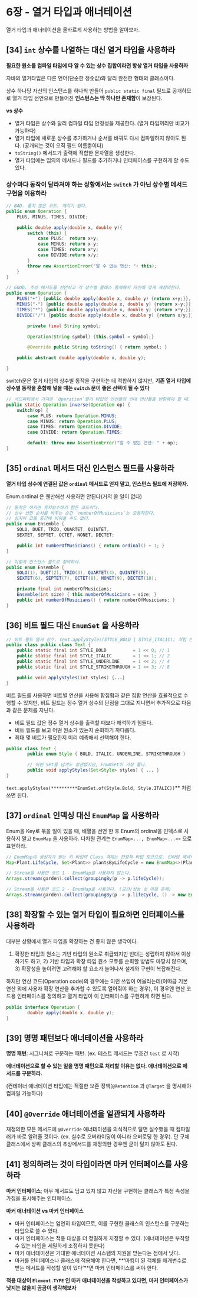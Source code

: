 # 6장 - 열거 타입과 애너테이션

열거 타입과 애너테이션을 올바르게 사용하는 방법을 알아보자.

## [34] `int` 상수를 나열하는 대신 열거 타입을 사용하라

**필요한 원소를 컴파일 타임에 다 알 수 있는 상수 집합이라면 항상 열거 타입을 사용하자**

자바의 열거타입은 다른 언어(단순한 정숫값)와 달리 완전한 형태의 클래스이다.

상수 하나당 자신의 인스턴스를 하나씩 만들어 `public static final` 필드로 공개하므로 열거 타입 선언으로 만들어진 **인스턴스는 딱 하나만 존재함**이 보장된다.

**vs 상수**

- 열거 타입은 상수와 달리 컴파일 타입 안정성을 제공한다. (열거 타입끼리만 비교가 가능하다)
- 열거 타입에 새로운 상수를 추가하거나 순서를 바꿔도 다시 컴파일하지 않아도 된다. (공개되는 것이 오직 필드 이름뿐이다)
- `toString()` 메서드가 출력에 적합한 문자열을 생성한다.
- 열거 타입에는 임의의 메서드나 필드를 추가하거나 인터페이스를 구현하게 할 수도 있다.

### 상수마다 동작이 달라져야 하는 상황에서는 `switch` 가 아닌 상수별 메서드 구현을 이용하라

```java
// BAD. 좋지 않은 코드. 깨지기 쉽다.
public enum Operation {
    PLUS, MINUS, TIMES, DIVIDE;

    public double apply(double x, double y){
        switch (this) {
            case PLUS:  return x+y;
            case MINUS: return x-y;
            case TIMES: return x*y;
            case DIVIDE:return x/y;
        }
        throw new AssertionError("알 수 없는 연산: "+ this);
    }
}
```

```java
// GOOD. 추상 메서드를 선언하고 각 상수별 클래스 몸체에서 자신에 맞게 재정의한다.
public enum Operation {
    PLUS("+") {public double apply(double x, double y) {return x+y;}},
    MINUS("-") {public double apply(double x, double y) {return x-y;}},
    TIMES("*") {public double apply(double x, double y) {return x*y;}},
    DIVIDE("/") {public double apply(double x, double y) {return x/y;}};

		private final String symbol;

		Operation(String symbol) {this.symbol = symbol;}

		@Override public String toString() { return symbol; }

    public abstract double apply(double x, double y);

}
```

switch문은 열거 타입의 상수별 동작을 구현하는 데 적합하지 않지만, **기존 열거 타입에 상수별 동작을 혼합해 넣을 때는 `switch` 문이 좋은 선택이 될 수 있다**

```java
// 서드파티에서 가져온 `Operation`열거 타입의 연산들의 반대 연산들을 반환해야 할 때.
public static Operation inverse(Operation op) {
	switch(op) {
		case PLUS: return Operation.MINUS;
		case MINUS: return Operation.PLUS;
		case TIMES: return Operation.DIVIDE;
		case DIVIDE: return Operation.TIMES:

		default: throw new AssertionError("알 수 없는 연산: " + op);
}
```

## [35] `ordinal` 메서드 대신 인스턴스 필드를 사용하라

**열거 타입 상수에 연결된 값은 `ordinal` 메서드로 얻지 말고, 인스턴스 필드에 저장하자.**

Enum.ordinal 은 웬만해선 사용하면 안된다(거의 쓸 일이 없다)

```java
// 동작은 하지만 유지보수하기 힘든 코드이다.
// 상수 선언 순서를 바꾸는 순간 `numberOfMusicians`는 오동작한다.
// 심지어 값을 중간에 비워둘 수도 없다.
public enum Ensemble {
	SOLO, DUET, TRIO, QUARTET, QUINTET,
	SEXTET, SEPTET, OCTET, NONET, DECTET;

	public int numberOfMusicians() { return ordinal() + 1; }
}

// 이렇게 인스턴스 필드로 정의하라.
public enum Ensemble {
	SOLO(1), DUET(2), TRIO(3), QUARTET(4), QUINTET(5),
	SEXTET(6), SEPTET(7), OCTET(8), NONET(9), DECTET(10);

	private final int numberOfMusicians;
	Ensemble(int size) { this.numberOfMusicians = size; }
	public int numberOfMusicians() { return numberOfMusicians; }
}
```

## [36] 비트 필드 대신 `EnumSet` 을 사용하라

```java
// 비트 필드 열거 상수. text.applyStyles(STYLE_BOLD | STYLE_ITALIC); 처럼 쓴다.
public class public class Text {
    public static final int STYLE_BOLD          = 1 << 0; // 1
    public static final int STYLE_ITALIC        = 1 << 1; // 2
    public static final int STYLE_UNDERLINE     = 1 << 2; // 4
    public static final int STYLE_STRIKETHROUGH = 1 << 3; // 8

    public void applyStyles(int styles) {...}
}
```

비트 필드를 사용하면 비트별 연산을 사용해 합집합과 같은 집합 연산을 효율적으로 수행할 수 있지만, 비트 필드는 정수 열거 상수의 단점을 그대로 지니면서 추가적으로 다음과 같은 문제를 지닌다.

- 비트 필드 값은 정수 열거 상수를 출력할 때보다 해석하기 힘들다.
- 비트 필드를 보고 어떤 원소가 있는지 순회하기 까다롭다.
- 최대 몇 비트가 필요한지 미리 예측해서 선택해야 한다.

```java
public class Text {
		public enum Style { BOLD, ITALIC, UNDERLINE, STRIKETHROUGH }

		// 어떤 Set을 넘겨도 상관없지만, EnumSet이 가장 좋다.
		public void applyStyles(Set<Style> styles) { ... }
}
```

`text.applyStyles(**********EnumSet.of(Style.Bold, Style.ITALIC))`\*\* 처럼 쓰면 된다.

## [37] `ordinal` 인덱싱 대신 `EnumMap` 을 사용하라

Enum을 Key로 묶을 일이 있을 때, 배열을 선언 한 후 Enum의 ordinal을 인덱스로 사용하지 말고 `EnumMap` 을 사용하라. 다차원 관계는 `EnumMap<..., EnumMap<...>>` 으로 표현하라.

```java
// EnumMap의 생성자가 받는 키 타입의 Class 객체는 한정적 타입 토큰으로, 런타임 제네릭 정보를 제공해야 한다.
Map<Plant.LifeCycle, Set<Plant>> plantsByLifeCycle = new EnumMap<>(Plant.LifeCycle.class);

// Stream을 사용한 코드 1 - EnumMap을 사용하지 않는다.
Arrays.stream(garden).collect(groupingBy(p -> p.lifeCycle));

// Stream을 사용한 코드 2 - EnumMap을 사용한다. (공간/성능 상 이점 존재)
Arrays.stream(garden).collect(groupingBy(p -> p.lifeCycle, () -> new EnumMap<>(LifeCycle.class), toSet())));
```

## [38] 확장할 수 있는 열거 타입이 필요하면 인터페이스를 사용하라

대부분 상황에서 열거 타입을 확장하는 건 좋지 않은 생각이다.

1. 확장한 타입의 원소는 기반 타입의 원소로 취급되지만 반대는 성립하지 않아서 이상하기도 하고, 2) 기반 타입과 확장 타입 원소 모두를 순회할 방법도 마땅치 않으며, 3) 확장성을 높이려면 고려해야 할 요소가 늘어나서 설계와 구현이 복잡해진다.

하지만 연산 코드(Operation code)의 경우에는 이런 쓰임이 어울리는데(이따금 기본 연산 외에 사용자 확장 연산을 추가할 수 있도록 열어줘야 하는 경우), 이 경우엔 연산 코드용 인터페이스를 정의하고 열거 타입이 이 인터페이스를 구현하게 하면 된다.

```java
public interface Operation {
		double apply(double x, double y);
}
```

## [39] 명명 패턴보다 애너테이션을 사용하라

**명명 패턴**: 시그니처로 구분하는 패턴. (ex. 테스트 메서드는 무조건 `test` 로 시작)

**애너테이션으로 할 수 있는 일을 명명 패턴으로 처리할 이유는 없다. 애너테이션으로 메서드를 구분하라.**

(컨테이너 애너테이션 타입에는 적절한 보존 정책(`@Retention` 과 `@Target` 을 명시해야 컴파일 가능하다)

## [40] `@Override` 애너테이션을 일관되게 사용하라

재정의한 모든 메서드에 `@Override` 애너테이션을 의식적으로 달면 실수했을 때 컴파일러가 바로 알려줄 것이다. (ex. 실수로 오버라이딩이 아니라 오버로딩 한 경우). 단 구체 클래스에서 상위 클래스의 추상메서드를 재정의한 경우엔 굳이 달지 않아도 된다.

## [41] 정의하려는 것이 타입이라면 마커 인터페이스를 사용하라

**마커 인터페이스**; 아무 메서드도 담고 있지 않고 자신을 구현하는 클래스가 특정 속성을 가짐을 표시해주는 인터페이스.

**마커 애너테이션 vs 마커 인터페이스**

- 마커 인터페이스는 엄연히 타입이므로, 이를 구현한 클래스의 인스턴스를 구분하는 타입으로 쓸 수 있다.
- 마커 인터페이스는 적용 대상을 더 정밀하게 지정할 수 있다. (애너테이션은 부착할 수 있는 타입을 세밀하게 조정하지 못한다)
- 마커 애너테이션은 거대한 애너테이션 시스템의 지원을 받는다는 점에서 낫다.
- 마커를 인터페이스나 클래스에 적용해야 한다면, **‘마킹이 된 객체를 매개변수로 받는 메서드를 작성할 일이 있다’**면 마커 인터페이스를 써야 한다.

**적용 대상이 `Element.TYPE` 인 마커 애너테이션을 작성하고 있다면, 마커 인터페이스가 낫지는 않을지 곰곰이 생각해보자**
